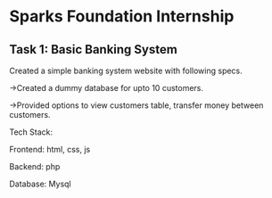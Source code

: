 # Sparks Foundation Internship

## Task 1: Basic Banking System

Created a simple banking system website with following specs.


->Created a dummy database for upto 10 customers.

->Provided options to view customers table, transfer money between customers.

Tech Stack:

Frontend: html, css, js

Backend: php

Database: Mysql


